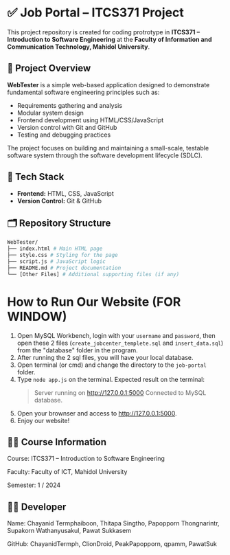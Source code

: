 # ✅ Job Portal – ITCS371 Project

This project repository is created for coding protrotype in **ITCS371 – Introduction to Software Engineering** at the **Faculty of Information and Communication Technology, Mahidol University**.

## 📌 Project Overview

**WebTester** is a simple web-based application designed to demonstrate fundamental software engineering principles such as:

- Requirements gathering and analysis
- Modular system design
- Frontend development using HTML/CSS/JavaScript
- Version control with Git and GitHub
- Testing and debugging practices

The project focuses on building and maintaining a small-scale, testable software system through the software development lifecycle (SDLC).

## 🧱 Tech Stack

- **Frontend:** HTML, CSS, JavaScript
- **Version Control:** Git & GitHub

## 🗂️ Repository Structure
```bash
WebTester/
├── index.html # Main HTML page
├── style.css # Styling for the page
├── script.js # JavaScript logic
├── README.md # Project documentation
└── [Other Files] # Additional supporting files (if any)
```
# How to Run Our Website (FOR WINDOW)

1. Open MySQL Workbench, login with your `username` and `password`, then open these 2 files (`create_jobcenter_templete.sql` and `insert_data.sql`) from the "database" folder in the program.
2. After running the 2 sql files, you will have your local database.
3. Open terminal (or cmd) and change the directory to the `job-portal` folder.
4. Type ```node app.js``` on the terminal.
Expected result on the terminal:
   > Server running on http://127.0.0.1:5000
   Connected to MySQL database.
5. Open your brownser and access to http://127.0.0.1:5000.
6. Enjoy our website!

## 🧑‍🎓 Course Information
Course: ITCS371 – Introduction to Software Engineering

Faculty: Faculty of ICT, Mahidol University

Semester: 1 / 2024

## 👩‍💻 Developer
Name: Chayanid Termphaiboon, Thitapa Singtho, Papopporn Thongnarintr, Supakorn Wathanyusakul, Pawat Sukkasem

GitHub: ChayanidTermph, ClionDroid, PeakPapopporn, qpamm, PawatSuk

